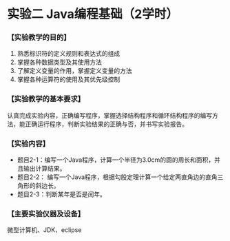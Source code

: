 # 实验二 Java编程基础（2学时）

### 【实验教学的目的】

1. 熟悉标识符的定义规则和表达式的组成
2. 掌握各种数据类型及其使用方法
3. 了解定义变量的作用，掌握定义变量的方法
4. 掌握各种运算符的使用及其优先级控制

### 【实验教学的基本要求】

认真完成实验内容，正确编写程序，掌握选择结构程序和循环结构程序的编写方法，能正确运行程序，判断实验结果的正确与否，并书写实验报告。

### 【实验内容】

- 题目2-1：编写一个Java程序，计算一个半径为3.0cm的圆的周长和面积，并且输出计算结果。
- 题目2-2： 编写一个Java程序，根据勾股定理计算一个给定两直角边的直角三角形的斜边长。
- 题目2-3：判断某年是否是闰年。

### 【主要实验仪器及设备】

微型计算机、JDK、eclipse
